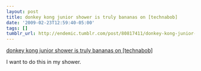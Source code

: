 ```yaml
---
layout: post
title: donkey kong junior shower is truly bananas on [technabob]
date: '2009-02-23T12:59:40-05:00'
tags: []
tumblr_url: http://endemic.tumblr.com/post/80817411/donkey-kong-junior-shower-is-truly-bananas-on
---
```

[donkey kong junior shower is truly bananas on [technabob]](http://technabob.com/blog/2009/02/20/donkey-kong-junior-shower/)  

I want to do this in my shower.

